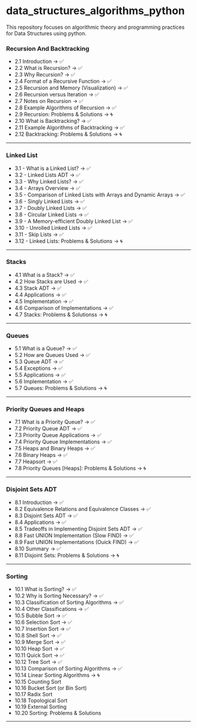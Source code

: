 # data_structures_algorithms_python
This repository focuses on algorithmic theory and programming practices for Data Structures using python.

### Recursion And Backtracking

- 2.1 Introduction -> ✅
- 2.2 What is Recursion? -> ✅
- 2.3 Why Recursion? -> ✅
- 2.4 Format of a Recursive Function -> ✅
- 2.5 Recursion and Memory (Visualization) -> ✅
- 2.6 Recursion versus Iteration -> ✅
- 2.7 Notes on Recursion -> ✅
- 2.8 Example Algorithms of Recursion -> ✅
- 2.9 Recursion: Problems & Solutions -> 🌀
- 2.10 What is Backtracking? -> ✅
- 2.11 Example Algorithms of Backtracking -> ✅
- 2.12 Backtracking: Problems & Solutions -> 🌀

---


### Linked List

- 3.1 - What is a Linked List? -> ✅
- 3.2 - Linked Lists ADT -> ✅
- 3.3 - Why Linked Lists? -> ✅
- 3.4 - Arrays Overview -> ✅
- 3.5 - Comparison of Linked Lists with Arrays and Dynamic Arrays -> ✅
- 3.6 - Singly Linked Lists -> ✅
- 3.7 - Doubly Linked Lists -> ✅
- 3.8 - Circular Linked Lists -> ✅
- 3.9 - A Memory-efficient Doubly Linked List -> ✅
- 3.10 - Unrolled Linked Lists -> ✅
- 3.11 - Skip Lists -> ✅
- 3.12 - Linked Lists: Problems & Solutions -> 🌀

---

### Stacks

- 4.1 What is a Stack? -> ✅
- 4.2 How Stacks are Used -> ✅
- 4.3 Stack ADT -> ✅
- 4.4 Applications -> ✅
- 4.5 Implementation -> ✅
- 4.6 Comparison of Implementations -> ✅
- 4.7 Stacks: Problems & Solutionss -> 🌀

---

### Queues

- 5.1 What is a Queue? -> ✅
- 5.2 How are Queues Used -> ✅
- 5.3 Queue ADT -> ✅
- 5.4 Exceptions -> ✅
- 5.5 Applications -> ✅
- 5.6 Implementation -> ✅
- 5.7 Queues: Problems & Solutions -> 🌀

---

### Priority Queues and Heaps

- 7.1 What is a Priority Queue? -> ✅
- 7.2 Priority Queue ADT -> ✅
- 7.3 Priority Queue Applications -> ✅
- 7.4 Priority Queue Implementations -> ✅
- 7.5 Heaps and Binary Heaps -> ✅
- 7.6 Binary Heaps -> ✅
- 7.7 Heapsort -> ✅
- 7.8 Priority Queues [Heaps]: Problems & Solutions -> 🌀

---

### Disjoint Sets ADT

- 8.1 Introduction -> ✅
- 8.2 Equivalence Relations and Equivalence Classes -> ✅
- 8.3 Disjoint Sets ADT -> ✅
- 8.4 Applications -> ✅
- 8.5 Tradeoffs in Implementing Disjoint Sets ADT -> ✅
- 8.8 Fast UNION Implementation (Slow FIND) -> ✅
- 8.9 Fast UNION Implementations (Ouick FIND) -> ✅
- 8.10 Summary -> ✅
- 8.11 Disjoint Sets: Problems & Solutions -> 🌀

---

### Sorting

- 10.1 What is Sorting? -> ✅
- 10.2 Why is Sorting Necessary? -> ✅
- 10.3 Classification of Sorting Algorithms -> ✅
- 10.4 Other Classifications -> ✅
- 10.5 Bubble Sort -> ✅
- 10.6 Selection Sort -> ✅
- 10.7 Insertion Sort -> ✅
- 10.8 Shell Sort -> ✅
- 10.9 Merge Sort -> ✅
- 10.10 Heap Sort -> ✅
- 10.11 Quick Sort -> ✅
- 10.12 Tree Sort -> ✅
- 10.13 Comparison of Sorting Algorithms -> ✅
- 10.14 Linear Sorting Algorithms -> 🌀
- 10.15 Counting Sort
- 10.16 Bucket Sort (or Bin Sort)
- 10.17 Radix Sort
- 10.18 Topological Sort
- 10.19 External Sorting
- 10.20 Sorting: Problems & Solutions

---


